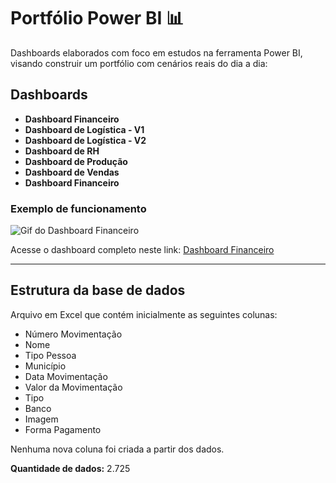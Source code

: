 # Portfólio Power BI 📊

Dashboards elaborados com foco em estudos na ferramenta Power BI, visando construir um portfólio com cenários reais do dia a dia:

## Dashboards

- **Dashboard Financeiro**  
- **Dashboard de Logística - V1**  
- **Dashboard de Logística - V2**  
- **Dashboard de RH**  
- **Dashboard de Produção**  
- **Dashboard de Vendas**  
- **Dashboard Financeiro**  

### Exemplo de funcionamento
![Gif do Dashboard Financeiro](prints/dashboard_financeiro.gif)

Acesse o dashboard completo neste link: [Dashboard Financeiro](LINK_DO_DASHBOARD)

---

## Estrutura da base de dados

Arquivo em Excel que contém inicialmente as seguintes colunas:

- Número Movimentação  
- Nome  
- Tipo Pessoa  
- Município  
- Data Movimentação  
- Valor da Movimentação  
- Tipo  
- Banco  
- Imagem  
- Forma Pagamento  

Nenhuma nova coluna foi criada a partir dos dados.

**Quantidade de dados:** 2.725
